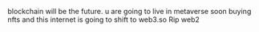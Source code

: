 blockchain will be the future. u are going to live in metaverse soon buying nfts and this internet is going to shift to web3.so Rip web2 
